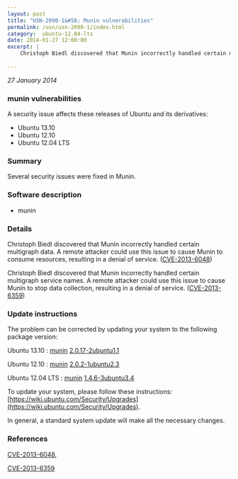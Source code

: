 ```yaml
---
layout: post
title: "USN-2090-1&#58; Munin vulnerabilities"
permalink: /usn/usn-2090-1/index.html
category:  ubuntu-12.04-lts
date: 2014-01-27 12:00:00
excerpt: |
    Christoph Biedl discovered that Munin incorrectly handled certain multigraph data. A remote attacker could use this issue to cause Munin to consume resources, resulting in a denial of service. ([CVE-2013-6048](http://people.ubuntu.com/~ubuntu-security/cve/CVE-2013-6048))
    
--- 
```

 
 

*27 January 2014*

### munin vulnerabilities

A security issue affects these releases of Ubuntu and its derivatives:

* Ubuntu 13.10
* Ubuntu 12.10
* Ubuntu 12.04 LTS

### Summary

Several security issues were fixed in Munin. 

### Software description

* munin 

### Details

Christoph Biedl discovered that Munin incorrectly handled certain multigraph data. A remote attacker could use this issue to cause Munin to consume resources, resulting in a denial of service. ([CVE-2013-6048](http://people.ubuntu.com/~ubuntu-security/cve/CVE-2013-6048))

Christoph Biedl discovered that Munin incorrectly handled certain multigraph service names. A remote attacker could use this issue to cause Munin to stop data collection, resulting in a denial of service. ([CVE-2013-6359](http://people.ubuntu.com/~ubuntu-security/cve/CVE-2013-6359)) 

### Update instructions

The problem can be corrected by updating your system to the following package version:

Ubuntu 13.10
 : [munin](https://launchpad.net/ubuntu/+source/munin) <span> [2.0.17-2ubuntu1.1](https://launchpad.net/ubuntu/+source/munin/2.0.17-2ubuntu1.1) </span> 

Ubuntu 12.10
 : [munin](https://launchpad.net/ubuntu/+source/munin) <span> [2.0.2-1ubuntu2.3](https://launchpad.net/ubuntu/+source/munin/2.0.2-1ubuntu2.3) </span> 

Ubuntu 12.04 LTS
 : [munin](https://launchpad.net/ubuntu/+source/munin) <span> [1.4.6-3ubuntu3.4](https://launchpad.net/ubuntu/+source/munin/1.4.6-3ubuntu3.4) </span> 

To update your system, please follow these instructions: [https://wiki.ubuntu.com/Security/Upgrades](https://wiki.ubuntu.com/Security/Upgrades).

In general, a standard system update will make all the necessary changes. 

### References

 
 [CVE-2013-6048](http://people.ubuntu.com/~ubuntu-security/cve/CVE-2013-6048), 

 [CVE-2013-6359](http://people.ubuntu.com/~ubuntu-security/cve/CVE-2013-6359)
 

